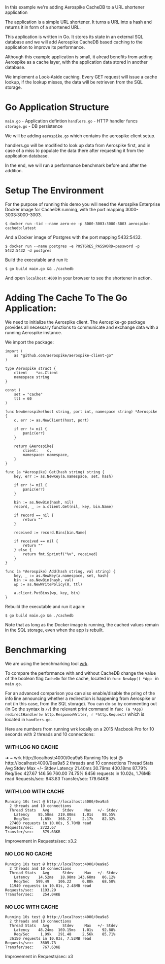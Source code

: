 In this example we're adding Aerospike CacheDB to a URL shortener application

The application is a simple URL shortener. It turns a URL into a hash and returns it in form of a shortened URL.

This application is written in Go. 
It stores its state in an external SQL database and we will add Aerospike CacheDB based caching to the application to improve its performance.

Although this example application is small, it alread benefits from adding Aerospike as a cache layer, with the application data stored in another database.

We implement a Look-Aside caching. Every GET request will issue a cache lookup, if the lookup misses, the data will be retrieven from the SQL storage.

# Go Application Structure

`main.go` - Application defintion
`handlers.go` - HTTP handler funcs
`storage.go` - DB persistence

We will be adding `aerospike.go` which contains the aerospike client setup.

handlers.go will be modified to look up data from Aerospike first, and in case of a miss to populate the data there after requesting it from the application database.

In the end, we will run a performance benchmark before and after the addition.

# Setup The Environment

For the purpose of running this demo you will need the Aerospike Enterprise Docker image for CacheDB running, with the port mapping 3000-3003:3000-3003.

`$ docker run -tid --name aero-ee -p 3000-3003:3000-3003 aerospike-cachedb:latest`

And a Docker image of Postgres with the port mapping 5432:5432.

`$ docker run --name postgres -e POSTGRES_PASSWORD=password -p 5432:5432 -d postgres`

Build the executable and run it:

`$ go build main.go && ./cachedb`

And open `localhost:4000` in your browser to see the shortener in action.

# Adding The Cache To The Go Application:

We need to initialize the Aerospike client. The Aerospike-go package provides all necessary functions to communicate and exchange data with a running Aerospike instance.

We import the package:
```
import (
	as "github.com/aerospike/aerospike-client-go"
)
```

```
type Aerospike struct {
	client    *as.Client
	namespace string
}
```

```
const (
	set = "cache"
	ttl = 60
)

func NewAerospike(host string, port int, namespace string) *Aerospike {
	c, err := as.NewClient(host, port)

	if err != nil {
		panic(err)
	}

	return &Aerospike{
		client:    c,
		namespace: namespace,
	}
}
```

```
func (a *Aerospike) Get(hash string) string {
	key, err := as.NewKey(a.namespace, set, hash)

	if err != nil {
		panic(err)
	}

	bin := as.NewBin(hash, nil)
	record, _ := a.client.Get(nil, key, bin.Name)

	if record == nil {
		return ""
	}

	received := record.Bins[bin.Name]

	if received == nil {
		return ""
	} else {
		return fmt.Sprintf("%v", received)
	}
}
```

```
func (a *Aerospike) Add(hash string, val string) {
	key, _ := as.NewKey(a.namespace, set, hash)
	bin := as.NewBin(hash, val)
	wp := as.NewWritePolicy(0, ttl)

	a.client.PutBins(wp, key, bin)
}
```
Rebuild the executable and run it again:

`$ go build main.go && ./cachedb`

Note that as long as the Docker image is running, the cached values remain in the SQL storage, even when the app is rebuilt.


# Benchmarking

We are using the benchmarking tool [wrk](https://github.com/wg/wrk).

To compare the performance with and without CacheDB change the value of the boolean flag `CacheOn` for the cache, located in `func NewApp() *App ` in `main.go`.

For an advanced comparison you can also enable/disable the pring of the info line announcing whether a redirection is happening from Aerospike or not (in this case, from the SQL storage). You can do so by commenting out (in Go the syntax is `//`) the relevant print command in `func (a *App) redirectHandler(w http.ResponseWriter, r *http.Request)` which is located in `handlers.go`.


Here are numbers from running wrk locally on a 2015 Macbook Pro for 10 seconds with 2 threads and 10 connections:

### WITH LOG NO CACHE
➜  ~ wrk http://localhost:4000/0ea9a5
Running 10s test @ http://localhost:4000/0ea9a5
  2 threads and 10 connections
  Thread Stats   Avg      Stdev     Max   +/- Stdev
    Latency    21.40ms   30.79ms 400.18ms   87.79%
    Req/Sec   427.67    146.56   760.00     74.75%
  8456 requests in 10.02s, 1.76MB read
Requests/sec:    843.83
Transfer/sec:    179.64KB

### WITH LOG WITH CACHE
```➜  ~ wrk http://localhost:4000/0ea9a5
Running 10s test @ http://localhost:4000/0ea9a5
  2 threads and 10 connections
  Thread Stats   Avg      Stdev     Max   +/- Stdev
    Latency    85.58ms  219.80ms   1.01s    88.55%
    Req/Sec     1.65k   368.21     2.17k    82.32%
  27400 requests in 10.06s, 5.70MB read
Requests/sec:   2722.67
Transfer/sec:    579.63KB
```

Improvement in Requests/sec: x3.2

### NO LOG NO CACHE
```➜  ~ wrk http://localhost:4000/0ea9a5
Running 10s test @ http://localhost:4000/0ea9a5
  2 threads and 10 connections
  Thread Stats   Avg      Stdev     Max   +/- Stdev
    Latency    14.52ms   18.98ms 143.68ms   86.12%
    Req/Sec   599.49    106.22     0.88k    68.50%
  11940 requests in 10.01s, 2.48MB read
Requests/sec:   1193.29
Transfer/sec:    254.04KB
```

###  NO LOG WITH CACHE
```➜  ~ wrk http://localhost:4000/0ea9a5
Running 10s test @ http://localhost:4000/0ea9a5
  2 threads and 10 connections
  Thread Stats   Avg      Stdev     Max   +/- Stdev
    Latency    48.24ms  169.15ms   1.01s    92.88%
    Req/Sec     1.99k   291.48     2.56k    85.71%
  36150 requests in 10.03s, 7.52MB read
Requests/sec:   3605.73
Transfer/sec:    767.63KB
```
Improvement in Requests/sec: x3

